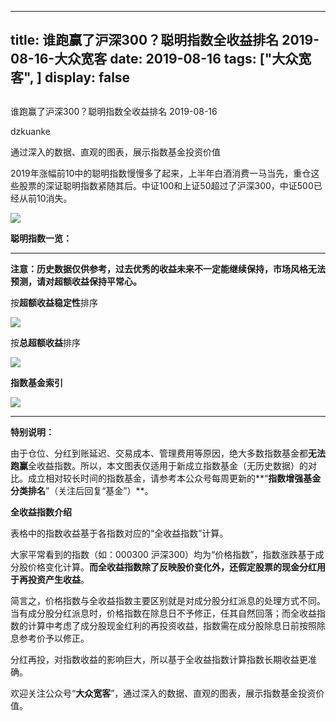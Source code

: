 
---
title:   谁跑赢了沪深300？聪明指数全收益排名 2019-08-16-大众宽客
date: 2019-08-16
tags: ["大众宽客", ]
display: false
---


## 



谁跑赢了沪深300？聪明指数全收益排名 2019-08-16




dzkuanke




通过深入的数据、直观的图表，展示指数基金投资价值




2019年涨幅前10中的聪明指数慢慢多了起来，上半年白酒消费一马当先，重仓这些股票的深证聪明指数紧随其后。中证100和上证50超过了沪深300，中证500已经从前10消失。



<img class="rich_pages" data-ratio="0.5746606334841629" data-s="300,640" src="https://mmbiz.qpic.cn/mmbiz_png/PKw3FQPmhIjzfzsQ8rL9HT1TBd44TaJ6fQntVry2WwhiabrfRxiaWHbXQG19tMAMP12bHEicPuwQzcWC5cOz3jafA/640?wx_fmt=png" data-type="png" data-w="884" style="">





**聪明指数一览：**

****

**注意：历史数据仅供参考，过去优秀的收益未来不一定能继续保持，市场风格无法预测，请对超额收益保持平常心。**



按**超额收益稳定性**排序

<img class="rich_pages" data-ratio="1.6762114537444934" data-s="300,640" src="https://mmbiz.qpic.cn/mmbiz_png/PKw3FQPmhIjzfzsQ8rL9HT1TBd44TaJ65lmqF5t4tOTrbha3q2pzNQhGmQk18diaE2y3kiaJuicZ4SqJUE80ArMEA/640?wx_fmt=png" data-type="png" data-w="908" style="">



按**总超额收益**排序

<img class="rich_pages" data-ratio="1.6806167400881058" data-s="300,640" src="https://mmbiz.qpic.cn/mmbiz_png/PKw3FQPmhIjzfzsQ8rL9HT1TBd44TaJ6GteW7aWN8aQlLRPP4UztI87NgELIPicLqiae9ibPiaECMsYG6fBuI8wZTQ/640?wx_fmt=png" data-type="png" data-w="908" style="">



**指数基金索引**

<img class="rich_pages" data-ratio="1.505800464037123" data-s="300,640" src="https://mmbiz.qpic.cn/mmbiz_png/PKw3FQPmhIiaV0MBD3KrSJ5wbBPgtYjucnacEZxrTak1XahEE7748GXwo12rbUdIkdxsoyludy3kXrXA3Fk4Sng/640?wx_fmt=png" data-type="png" data-w="862" style=""/>

****

**特别说明：**



由于仓位、分红到账延迟、交易成本、管理费用等原因，绝大多数指数基金都**无法跑赢**全收益指数。所以，本文图表仅适用于新成立指数基金（无历史数据）的对比。成立相对较长时间的指数基金，请参考本公众号每周更新的**“****指数增强基金分类排名****”（关注后回复“基金”）**。



**全收益指数介绍**



表格中的指数收益基于各指数对应的“全收益指数”计算。



大家平常看到的指数（如：000300 沪深300）均为“价格指数”，指数涨跌基于成分股价格变化计算。**而全收益指数除了反映股价变化外，还假定股票的现金分红用于再投资产生收益**。



简言之，价格指数与全收益指数主要区别就是对成分股分红派息的处理方式不同。当有成分股分红派息时，价格指数在除息日不予修正，任其自然回落；而全收益指数的计算中考虑了成分股现金红利的再投资收益，指数需在成分股除息日前按照除息参考价予以修正。



分红再投，对指数收益的影响巨大，所以基于全收益指数计算指数长期收益更准确。





欢迎关注公众号“**大众宽客**”，通过深入的数据、直观的图表，展示指数基金投资价值。








